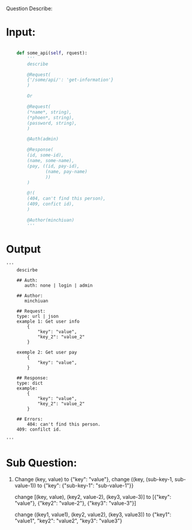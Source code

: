 Question Describe:

# Input: 

```python

	def some_api(self, rquest):
	    '''
	    describe

	    @Request(
		{'/some/api/': 'get-information'}
	    )

	    Or

	    @Request(
		(*name*, string),
		(*phoen*, string),
		(password, string),
	    )

	    @Auth(admin)

	    @Response(
		(id, some-id),
		(name, some-name),
		(pay, ((id, pay-id),
		       (name, pay-name)
		       ))
	    )

	    @!(
		(404, can't find this person), 
		(409, confict id), 
	    )

	    @Author(minchiuan)
	    '''
```

# Output

	'''
	    descirbe

	    ## Auth:
	       auth: none | login | admin

	    ## Author:
	       minchiuan

	    ## Request:
		type: url | json
		example 1: Get user info
			{
				"key": "value",
				"key_2": "value_2"
			}

		exemple 2: Get user pay
			{
				"key": "value",
			}

	    ## Response:
		type: dict
		example:
			{
				"key": "value",
				"key_2": "value_2"
			}

	    ## Errors:
	        404: can't find this person.
		409: confilct id.

	'''


# Sub Question:

  1. Change (key, value) to {"key": "value"}, change
     ((key, (sub-key-1, sub-value-1)) to
     {"key": {"sub-key-1": "sub-value-1"}}

     change [(key, value), (key2, value-2), (key3, value-3)]
     to [{"key": "value"}, {"key2": "value-2"}, {"key3": "value-3"}]

     change ((key1, value1), (key2, value2), (key3, value3))
     to {"key1": "value1", "key2": "value2", "key3": "value3"}